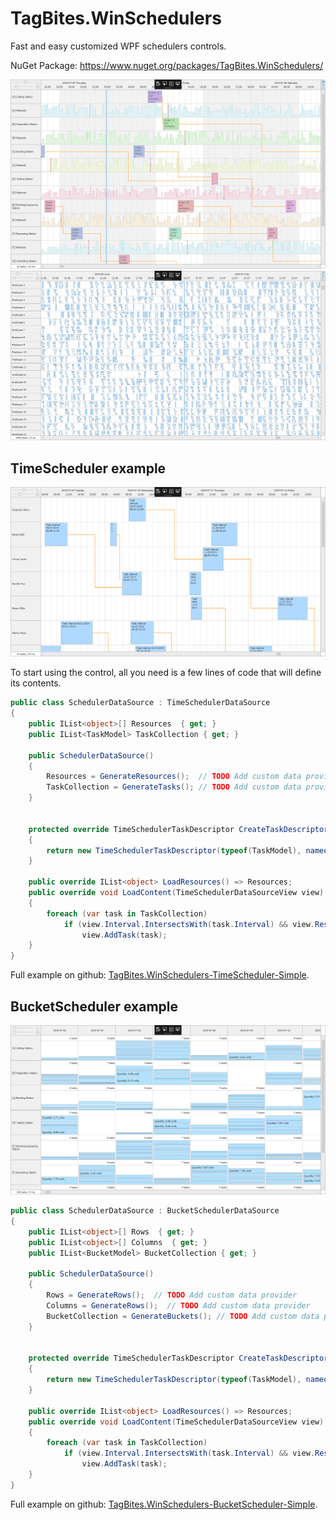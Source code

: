 # TagBites.WinSchedulers

Fast and easy customized WPF schedulers controls.

NuGet Package: https://www.nuget.org/packages/TagBites.WinSchedulers/

![](_media/TimeScheduler_Customization_1264x681.png)
![](_media/TimeScheduler_Performance_1264x681.png)


## TimeScheduler example

![](_media/TimeScheduler_Simple_1264x681.png)

To start using the control, all you need is a few lines of code that will define its contents.

```csharp
public class SchedulerDataSource : TimeSchedulerDataSource
{
    public IList<object>[] Resources  { get; }
    public IList<TaskModel> TaskCollection { get; }

    public SchedulerDataSource()
    {
        Resources = GenerateResources();  // TODO Add custom data provider
        TaskCollection = GenerateTasks(); // TODO Add custom data provider
    }


    protected override TimeSchedulerTaskDescriptor CreateTaskDescriptor()
    {
        return new TimeSchedulerTaskDescriptor(typeof(TaskModel), nameof(TaskModel.Resource), nameof(TaskModel.Interval));
    }

    public override IList<object> LoadResources() => Resources;
    public override void LoadContent(TimeSchedulerDataSourceView view)
    {
        foreach (var task in TaskCollection)
            if (view.Interval.IntersectsWith(task.Interval) && view.Resources.Contains(task.Resource))
                view.AddTask(task);
    }
}
```

Full example on github: [TagBites.WinSchedulers-TimeScheduler-Simple](https://github.com/TagBites/TagBites.WinSchedulers-TimeScheduler-Simple).


## BucketScheduler example

![](_media/BucketScheduler_Simple_1264x681.png)

```csharp
public class SchedulerDataSource : BucketSchedulerDataSource
{
    public IList<object>[] Rows  { get; }
    public IList<object>[] Columns  { get; }
    public IList<BucketModel> BucketCollection { get; }

    public SchedulerDataSource()
    {
        Rows = GenerateRows();  // TODO Add custom data provider
        Columns = GenerateRows();  // TODO Add custom data provider
        BucketCollection = GenerateBuckets(); // TODO Add custom data provider
    }


    protected override TimeSchedulerTaskDescriptor CreateTaskDescriptor()
    {
        return new TimeSchedulerTaskDescriptor(typeof(TaskModel), nameof(TaskModel.Resource), nameof(TaskModel.Interval));
    }

    public override IList<object> LoadResources() => Resources;
    public override void LoadContent(TimeSchedulerDataSourceView view)
    {
        foreach (var task in TaskCollection)
            if (view.Interval.IntersectsWith(task.Interval) && view.Resources.Contains(task.Resource))
                view.AddTask(task);
    }
}
```

Full example on github: [TagBites.WinSchedulers-BucketScheduler-Simple](https://github.com/TagBites/TagBites.WinSchedulers-BucketScheduler-Simple).
